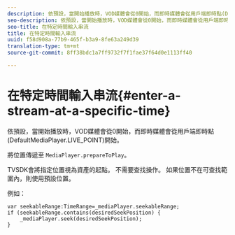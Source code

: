 ```yaml
---
description: 依預設，當開始播放時，VOD媒體會從0開始，而即時媒體會從用戶端即時點(DefaultMediaPlayer.LIVE_POINT)開始。
seo-description: 依預設，當開始播放時，VOD媒體會從0開始，而即時媒體會從用戶端即時點(DefaultMediaPlayer.LIVE_POINT)開始。
seo-title: 在特定時間輸入串流
title: 在特定時間輸入串流
uuid: f58d908a-77b9-465f-b3a9-8fe63a249d39
translation-type: tm+mt
source-git-commit: 8ff38bdc1a7ff9732f7f1fae37f64d0e1113ff40

---
```



# 在特定時間輸入串流{#enter-a-stream-at-a-specific-time}

依預設，當開始播放時，VOD媒體會從0開始，而即時媒體會從用戶端即時點(DefaultMediaPlayer.LIVE_POINT)開始。

將位置傳遞至 `MediaPlayer.prepareToPlay`。

TVSDK會將指定位置視為資產的起點。 不需要查找操作。 如果位置不在可查找範圍內，則使用預設位置。

例如：

```
var seekableRange:TimeRange=_mediaPlayer.seekableRange; 
if (seekableRange.contains(desiredSeekPosition) { 
    _mediaPlayer.seek(desiredSeekPosition); 
}
```
